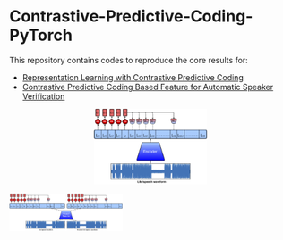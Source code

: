 # Contrastive-Predictive-Coding-PyTorch
This repository contains codes to reproduce the core results for: 
* [Representation Learning with Contrastive Predictive Coding](https://arxiv.org/pdf/1807.03748.pdf)
* [Contrastive Predictive Coding Based
Feature for Automatic Speaker Verification](https://arxiv.org/pdf/1904.01575.pdf)

<p align="center">
 <img src="img/CDCK2.png","img/CDCK6.png" width="40%">
</p>
<p align="left">
 <img src="img/CDCK6.png" width="40%">
</p>
